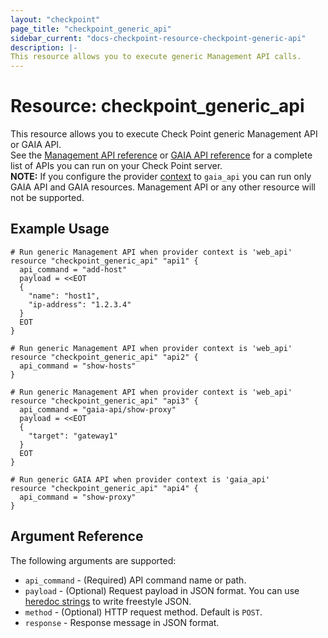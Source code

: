 ```yaml
---
layout: "checkpoint"
page_title: "checkpoint_generic_api"
sidebar_current: "docs-checkpoint-resource-checkpoint-generic-api"
description: |-
This resource allows you to execute generic Management API calls.
---
```


# Resource: checkpoint_generic_api

This resource allows you to execute Check Point generic Management API or GAIA API.<br>
See the [Management API reference](https://sc1.checkpoint.com/documents/latest/APIs/index.html) or [GAIA API reference](https://sc1.checkpoint.com/documents/latest/GaiaAPIs/index.html) for a complete list of APIs you can run on your Check Point server.<br>
<b>NOTE:</b> If you configure the provider [context](https://registry.terraform.io/providers/CheckPointSW/checkpoint/latest/docs#context-1) to `gaia_api` you can run only GAIA API and GAIA resources. Management API or any other resource will not be supported.

## Example Usage


```hcl
# Run generic Management API when provider context is 'web_api'
resource "checkpoint_generic_api" "api1" {
  api_command = "add-host"
  payload = <<EOT
  {
    "name": "host1",
    "ip-address": "1.2.3.4"
  }
  EOT
}

# Run generic Management API when provider context is 'web_api'
resource "checkpoint_generic_api" "api2" {
  api_command = "show-hosts"
}

# Run generic Management API when provider context is 'web_api'
resource "checkpoint_generic_api" "api3" {
  api_command = "gaia-api/show-proxy"
  payload = <<EOT
  {
    "target": "gateway1"
  }
  EOT
}

# Run generic GAIA API when provider context is 'gaia_api'
resource "checkpoint_generic_api" "api4" {
  api_command = "show-proxy"
}
```

## Argument Reference

The following arguments are supported:

* `api_command` - (Required) API command name or path.
* `payload` - (Optional) Request payload in JSON format. You can use [heredoc strings](https://developer.hashicorp.com/terraform/language/expressions/strings#heredoc-strings) to write freestyle JSON.
* `method` - (Optional) HTTP request method. Default is `POST`.
* `response` - Response message in JSON format.